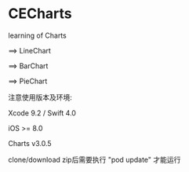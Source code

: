 # CECharts
learning of Charts

==> LineChart

==> BarChart

==> PieChart


注意使用版本及环境:

Xcode 9.2 / Swift 4.0

iOS >= 8.0 

Charts v3.0.5


clone/download zip后需要执行 "pod update" 才能运行
